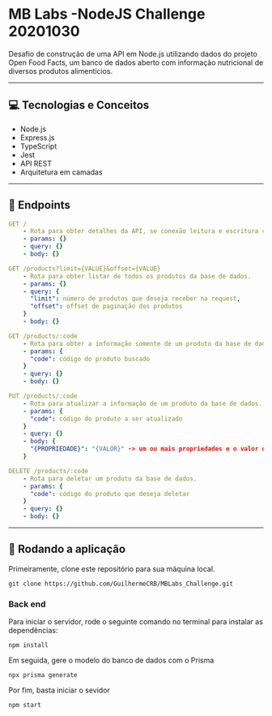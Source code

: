 # MB Labs -NodeJS Challenge 20201030

<p>Desafio de construção de uma API em Node.js utilizando dados do projeto Open Food Facts, um banco de dados aberto com informação nutricional de diversos produtos alimentícios.</p>

***

## :computer:	 Tecnologias e Conceitos

- Node.js
- Express.js
- TypeScript
- Jest
- API REST
- Arquitetura em camadas

***

## :rocket: Endpoints

```yml
GET /
    - Rota para obter detalhes da API, se conexão leitura e escritura com a base de dados está OK, horário da última vez que o CRON foi executado, tempo online e uso de memória.
    - params: {}
    - query: {}
    - body: {}
```

```yml
GET /products?limit={VALUE}&offset={VALUE}
    - Rota para obter listar de todos os produtos da base de dados.
    - params: {}
    - query: {
      "limit": número de produtos que deseja receber na request,
      "offset": offset de paginação dos produtos
    }
    - body: {}
```

```yml
GET /products/:code
    - Rota para obter a informação somente de um produto da base de dados.
    - params: {
      "code": código do produto buscado
    }
    - query: {}
    - body: {}
```

```yml
PUT /products/:code
    - Rota para atualizar a informação de um produto da base de dados.
    - params: {
      "code": código do produto a ser atualizado
    }
    - query: {}
    - body: {
      "{PROPRIEDADE}": "{VALOR}" -> um ou mais propriedades e o valor que desja atualizar do schema do produto 
    }
```

```yml
DELETE /products/:code
    - Rota para deletar um produto da base de dados.
    - params: {
      "code": código do produto que deseja deletar
    }
    - query: {}
    - body: {}
```

***

## 🏁 Rodando a aplicação

Primeiramente, clone este repositório para sua máquina local.

```
git clone https://github.com/GuilhermeCRB/MBLabs_Challenge.git
```

### Back end

Para iniciar o servidor, rode o seguinte comando no terminal para instalar as dependências:

```
npm install
```

Em seguida, gere o modelo do banco de dados com o Prisma

```
npx prisma generate
```

Por fim, basta iniciar o sevidor

```
npm start
```


